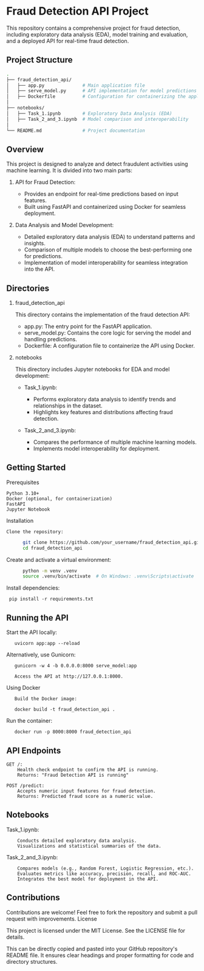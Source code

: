 # Fraud Detection API Project

This repository contains a comprehensive project for fraud detection, including exploratory data analysis (EDA), model training and evaluation, and a deployed API for real-time fraud detection.

## **Project Structure**

```bash
.
├── fraud_detection_api/
│   ├── app.py              # Main application file
│   ├── serve_model.py      # API implementation for model predictions
│   ├── Dockerfile          # Configuration for containerizing the application
│
├── notebooks/
│   ├── Task_1.ipynb        # Exploratory Data Analysis (EDA)
│   ├── Task_2_and_3.ipynb  # Model comparison and interoperability
│
└── README.md               # Project documentation
```

## Overview

This project is designed to analyze and detect fraudulent activities using machine learning. It is divided into two main parts:

  1. API for Fraud Detection:
        - Provides an endpoint for real-time predictions based on input features.
        - Built using FastAPI and containerized using Docker for seamless deployment.

  2. Data Analysis and Model Development:
        - Detailed exploratory data analysis (EDA) to understand patterns and insights.
        - Comparison of multiple models to choose the best-performing one for predictions.
        - Implementation of model interoperability for seamless integration into the API.

## **Directories**
1. fraud_detection_api

   This directory contains the implementation of the fraud detection API:

      - app.py: The entry point for the FastAPI application.
      - serve_model.py: Contains the core logic for serving the model and handling predictions.
      - Dockerfile: A configuration file to containerize the API using Docker.

2. notebooks

   This directory includes Jupyter notebooks for EDA and model development:

   - Task_1.ipynb:
     
        - Performs exploratory data analysis to identify trends and relationships in the dataset.
        - Highlights key features and distributions affecting fraud detection.

   - Task_2_and_3.ipynb:
     
        - Compares the performance of multiple machine learning models.
        - Implements model interoperability for deployment.


## Getting Started
 Prerequisites

    Python 3.10+
    Docker (optional, for containerization)
    FastAPI
    Jupyter Notebook

Installation

    Clone the repository:

```bash
      git clone https://github.com/your_username/fraud_detection_api.git
      cd fraud_detection_api
```
Create and activate a virtual environment:
```bash
      python -m venv .venv
      source .venv/bin/activate  # On Windows: .venv\Scripts\activate
```
Install dependencies:

     pip install -r requirements.txt

## Running the API

   Start the API locally:
  
       uvicorn app:app --reload

   Alternatively, use Gunicorn:

       gunicorn -w 4 -b 0.0.0.0:8000 serve_model:app

       Access the API at http://127.0.0.1:8000.
 
   Using Docker

       Build the Docker image:

       docker build -t fraud_detection_api .

   Run the container:

       docker run -p 8000:8000 fraud_detection_api

## API Endpoints

    GET /:
        Health check endpoint to confirm the API is running.
        Returns: "Fraud Detection API is running"

    POST /predict:
        Accepts numeric input features for fraud detection.
        Returns: Predicted fraud score as a numeric value.

## Notebooks

  Task_1.ipynb:
  
        Conducts detailed exploratory data analysis.
        Visualizations and statistical summaries of the data.

  Task_2_and_3.ipynb:
  
        Compares models (e.g., Random Forest, Logistic Regression, etc.).
        Evaluates metrics like accuracy, precision, recall, and ROC-AUC.
        Integrates the best model for deployment in the API.

## Contributions

Contributions are welcome! Feel free to fork the repository and submit a pull request with improvements.
License

This project is licensed under the MIT License. See the LICENSE file for details.


This can be directly copied and pasted into your GitHub repository's README file. It ensures clear headings and proper formatting for code and directory structures.


